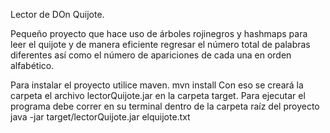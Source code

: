 Lector de DOn Quijote.

Pequeño proyecto que hace uso de árboles rojinegros y hashmaps para leer el quijote y de manera eficiente regresar el número total de palabras diferentes así como el número de apariciones de cada una en orden alfabético.

Para instalar el proyecto utilice maven.
mvn install
Con eso se creará la carpeta el archivo lectorQuijote.jar en la carpeta target.
Para ejecutar el programa debe correr en su terminal dentro de la carpeta raíz del proyecto java -jar target/lectorQuijote.jar elquijote.txt


